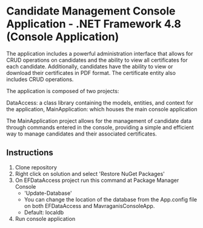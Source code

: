 # Candidate Management Console Application - .NET Framework 4.8 (Console Application)

The application includes a powerful administration interface that allows for CRUD operations on candidates and the ability to view all certificates for each candidate. Additionally, candidates have the ability to view or download their certificates in PDF format. The certificate entity also includes CRUD operations.

The application is composed of two projects:

DataAccess: a class library containing the models, entities, and context for the application,
MainApplication: which houses the main console application

The MainApplication project allows for the management of candidate data through commands entered in the console, providing a simple and efficient way to manage candidates and their associated certificates.

## Instructions
1. Clone repository
2. Right click on solution and select 'Restore NuGet Packages'
3. On EFDataAccess project run this command at Package Manager Console
    - 'Update-Database'
    - You can change the location of the database from the App.config file on both EFDataAccess and MavraganisConsoleApp.
    - Default: localdb
4. Run console application
